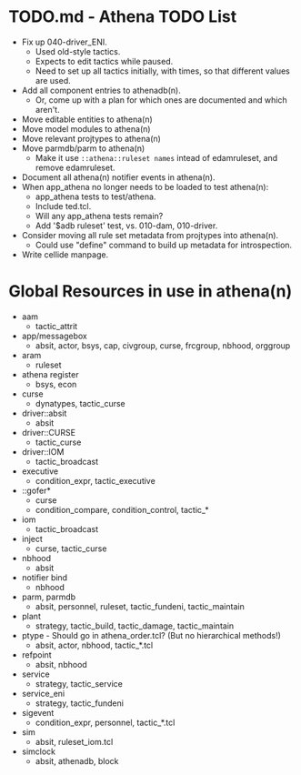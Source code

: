 # TODO.md - Athena TODO List

- Fix up 040-driver_ENI.
  - Used old-style tactics.
  - Expects to edit tactics while paused.
  - Need to set up all tactics initially, with times, so that different
    values are used.
- Add all component entries to athenadb(n).
  - Or, come up with a plan for which ones are documented and which aren't.
- Move editable entities to athena(n)
- Move model modules to athena(n)
- Move relevant projtypes to athena(n)
- Move parmdb/parm to athena(n)
  - Make it use `::athena::ruleset names` intead of edamruleset, and
    remove edamruleset.
- Document all athena(n) notifier events in athena(n).
- When app_athena no longer needs to be loaded to test athena(n):
  - app_athena tests to test/athena.
  - Include ted.tcl.
  - Will any app_athena tests remain?
  - Add '$adb ruleset' test, vs. 010-dam, 010-driver.
- Consider moving all rule set metadata from projtypes into athena(n).
  - Could use "define" command to build up metadata for introspection.
- Write cellide manpage.

# Global Resources in use in athena(n)

- aam
  - tactic_attrit
- app/messagebox
  - absit, actor, bsys, cap, civgroup, curse, frcgroup, nbhood, orggroup
- aram
  - ruleset
- athena register
  - bsys, econ
- curse
  - dynatypes, tactic_curse
- driver::absit
  - absit
- driver::CURSE
  - tactic_curse
- driver::IOM
  - tactic_broadcast
- executive
  - condition_expr, tactic_executive
- ::gofer*
  - curse
  - condition_compare, condition_control, tactic_*
- iom
  - tactic_broadcast
- inject
  - curse, tactic_curse
- nbhood
  - absit
- notifier bind
  - nbhood
- parm, parmdb
  - absit, personnel, ruleset, tactic_fundeni, tactic_maintain
- plant
  - strategy, tactic_build, tactic_damage, tactic_maintain
- ptype - Should go in athena_order.tcl? (But no hierarchical methods!)
  - absit, actor, nbhood, tactic_*.tcl
- refpoint
  - absit, nbhood
- service
  - strategy, tactic_service
- service_eni
  - strategy, tactic_fundeni
- sigevent
  - condition_expr, personnel, tactic_*.tcl
- sim
  - absit, ruleset_iom.tcl
- simclock
  - absit, athenadb, block



